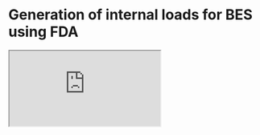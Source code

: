  # Generation of internal loads for BES using FDA
 

 
 <iframe src="http://rmw61.pythonanywhere.com/" title="FDA design tool"> 
